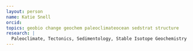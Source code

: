 ```yaml
---
layout: person
name: Katie Snell
orcid: 
topics: geobio change geochem paleoclimateocean sedstrat structure
research: |
  Paleoclimate, Tectonics, Sedimentology, Stable Isotope Geochemistry
---
```

